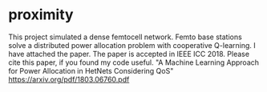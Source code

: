 # proximity

This project simulated a dense femtocell network. Femto base stations solve a distributed power allocation problem with cooperative Q-learning. I have attached the paper. The paper is accepted in IEEE ICC 2018. Please cite this paper, if you found my code useful. 
"A Machine Learning Approach for Power Allocation in HetNets Considering QoS"
https://arxiv.org/pdf/1803.06760.pdf

